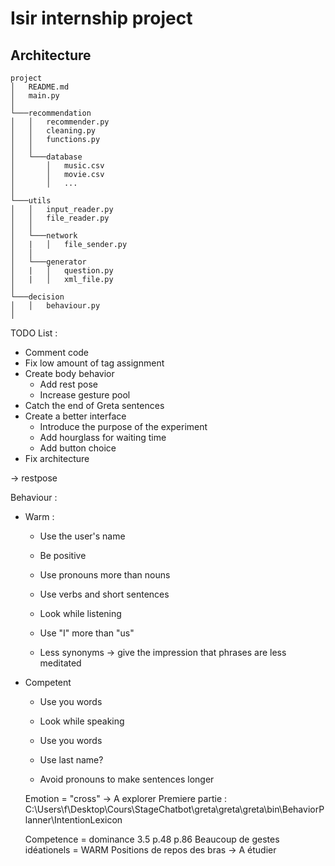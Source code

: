 # Isir internship project


## Architecture

```
project
│   README.md
│   main.py
│
└───recommendation
│   │   recommender.py
│   │   cleaning.py
│   │   functions.py
│   │
│   └───database
│       │   music.csv
│       │   movie.csv
│       │   ...
│   
└───utils
│   │   input_reader.py
│   │   file_reader.py
│   │
│   └───network
│   |   │   file_sender.py
│   │
│   └───generator
│   |   │   question.py
│   |   │   xml_file.py
│   
└───decision
│   │   behaviour.py
│   
```

TODO List :
- Comment code
- Fix low amount of tag assignment
- Create body behavior
  - Add rest pose
  - Increase gesture pool
- Catch the end of Greta sentences
- Create a better interface
  - Introduce the purpose of the experiment
  - Add hourglass for waiting time
  - Add button choice
- Fix architecture


-> restpose

Behaviour :
- Warm :
  - Use the user's name
  - Be positive
  - Use pronouns more than nouns
  - Use verbs and short sentences
  - Look while listening

  - Use "I" more than "us"
  - Less synonyms -> give the impression that phrases are less meditated
- Competent
  - Use you words
  - Look while speaking
  - Use you words
  - Use last name?

  - Avoid pronouns to make sentences longer

  Emotion = "cross" -> A explorer
  Premiere partie :
  C:\Users\f\Desktop\Cours\StageChatbot\greta\greta\greta\bin\BehaviorPlanner\IntentionLexicon

  Competence = dominance 3.5 p.48
  p.86
  Beaucoup de gestes idéationels = WARM
  Positions de repos des bras -> A étudier
